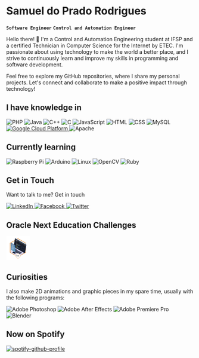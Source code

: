 # Samuel do Prado Rodrigues

**`Software Engineer`** **`Control and Automation Engineer`**

Hello there! 👋 I'm a Control and Automation Engineering student at IFSP and a certified Technician in Computer Science for the Internet by ETEC. I'm passionate about using technology to make the world a better place, and I strive to continuously learn and improve my skills in programming and software development.

Feel free to explore my GitHub repositories, where I share my personal projects. Let's connect and collaborate to make a positive impact through technology!

## I have knowledge in

<div>
  <img width="36px" src="https://cdn.jsdelivr.net/gh/devicons/devicon/icons/php/php-plain.svg" title="PHP">
  <img width="36px" src="https://cdn.jsdelivr.net/gh/devicons/devicon/icons/java/java-original.svg" title="Java">
  <img width="36px" src="https://cdn.jsdelivr.net/gh/devicons/devicon/icons/cplusplus/cplusplus-original.svg" title="C++">
  <img width="36px" src="https://cdn.jsdelivr.net/gh/devicons/devicon/icons/c/c-original.svg" title="C">
  <img width="36px" src="https://cdn.jsdelivr.net/gh/devicons/devicon/icons/javascript/javascript-original.svg" title="JavaScript">
  <img width="36px" src="https://cdn.jsdelivr.net/gh/devicons/devicon/icons/html5/html5-original.svg" title="HTML">
  <img width="36px" src="https://cdn.jsdelivr.net/gh/devicons/devicon/icons/css3/css3-original.svg" title="CSS">
  <img width="36px" src="https://cdn.jsdelivr.net/gh/devicons/devicon/icons/mysql/mysql-original.svg" title="MySQL">
  <a href="https://www.cloudskillsboost.google/public_profiles/a7c7053c-dbe2-4a75-82e5-472cf6519e54">
    <img width="36px" src="https://cdn.jsdelivr.net/gh/devicons/devicon/icons/googlecloud/googlecloud-original.svg" title="Google Cloud Platform">
  </a>
  <img width="36px" src="https://cdn.jsdelivr.net/gh/devicons/devicon/icons/apache/apache-original.svg" title="Apache">
</div>

## Currently learning

<div>
  <img width="36px" src="https://cdn.jsdelivr.net/gh/devicons/devicon/icons/raspberrypi/raspberrypi-original.svg" title="Raspberry Pi">
  <img width="36px" src="https://cdn.jsdelivr.net/gh/devicons/devicon/icons/arduino/arduino-original.svg" title="Arduino">
  <img width="36px" src="https://cdn.jsdelivr.net/gh/devicons/devicon/icons/linux/linux-original.svg" title="Linux">
  <img width="36px" src="https://cdn.jsdelivr.net/gh/devicons/devicon/icons/opencv/opencv-original.svg" title="OpenCV">
  <img width="36px" src="https://cdn.jsdelivr.net/gh/devicons/devicon/icons/ruby/ruby-original.svg" title="Ruby">
</div>

## Get in Touch

Want to talk to me? Get in touch

<div>
  <a href="https://www.linkedin.com/in/samuel-do-prado-rodrigues/">
    <img width="36px" src="https://cdn.jsdelivr.net/gh/devicons/devicon/icons/linkedin/linkedin-original.svg" title="LinkedIn">
  </a>
  <a href="https://www.facebook.com/samuel.do.prado.rodrigues/">
    <img width="36px" src="https://cdn.jsdelivr.net/gh/devicons/devicon/icons/facebook/facebook-original.svg" title="Facebook">
  </a>
  <a href="https://twitter.com/samuel_do_prado">
    <img width="36px" src="https://cdn.jsdelivr.net/gh/devicons/devicon/icons/twitter/twitter-original.svg" title="Twitter">
  </a>
</div>

## Oracle Next Education Challenges

<div>
  <a href="https://assodepicche.github.io/challenge-oracle-one/">
    <img width="64px" src="./imgs/oracle-next-education-first-challenge.png" title="First Challenge">
  </a>
</div>

## Curiosities

I also make 2D animations and graphic pieces in my spare time, usually with the following programs:

<div>
  <img width="36px" src="https://cdn.jsdelivr.net/gh/devicons/devicon/icons/photoshop/photoshop-plain.svg" title="Adobe Photoshop">
  <img width="36px" src="https://cdn.jsdelivr.net/gh/devicons/devicon/icons/aftereffects/aftereffects-original.svg" title="Adobe After Effects">  
  <img width="36px" src="https://cdn.jsdelivr.net/gh/devicons/devicon/icons/premierepro/premierepro-original.svg" title="Adobe Premiere Pro">
  <img width="36px" src="https://cdn.jsdelivr.net/gh/devicons/devicon/icons/blender/blender-original.svg" title="Blender">
</div>

## Now on Spotify

[![spotify-github-profile](https://spotify-github-profile.vercel.app/api/view?uid=6flhz983p72i174tjdvshpnhs&cover_image=true&theme=natemoo-re&show_offline=true&background_color=121212&interchange=true&bar_color=53b14f&bar_color_cover=false)](https://spotify-github-profile.vercel.app/api/view?uid=6flhz983p72i174tjdvshpnhs&redirect=true)
